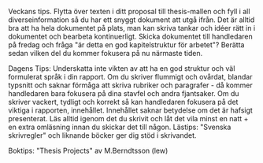 Veckans tips. Flytta över texten i ditt proposal till thesis-mallen och fyll i all diverseinformation så du har ett snyggt dokument att utgå ifrån. Det är alltid bra att ha hela dokumentet på plats, man kan skriva tankar och idéer rätt in i dokumentet och bearbeta kontinuerligt.
Skicka dokumentet till handledaren på fredag och fråga "är detta en god kapitelstruktur för arbetet"? Berätta sedan vilken del du kommer fokusera på nu närmaste tiden.

Dagens Tips: Underskatta inte vikten av att ha en god struktur och väl formulerat språk i din rapport.
Om du skriver flummigt och ovårdat, blandar typsnitt och saknar förmåga att skriva rubriker och paragrafer - då kommer handledaren bara fokusera på dina stavfel och andra fjantsaker.
Om du skriver vackert, tydligt och korrekt så kan handledaren fokusera på det viktiga i rapporten, innehållet.
Innehållet saknar betydelse om det är hafsigt presenterat.
Läs alltid igenom det du skrivit och låt det vila minst en natt + en extra omläsning innan du skickar det till någon.
Lästips: "Svenska skrivregler" och liknande böcker ger dig stöd i skrivandet.

Boktips: "Thesis Projects" av M.Berndtsson (lew)
